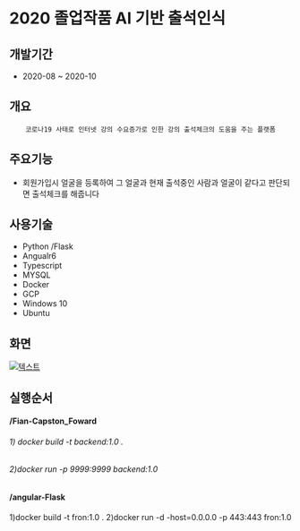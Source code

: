 # 2020 졸업작품 AI 기반 출석인식

## 개발기간
* 2020-08 ~ 2020-10

## 개요
~~~
    코로나19 사태로 인터넷 강의 수요증가로 인한 강의 출석체크의 도움을 주는 플랫폼  
~~~


## 주요기능
* 회원가입시 얼굴을 등록하여 그 얼굴과 현재 출석중인 사람과 얼굴이 같다고 판단되면 출석체크를 해줍니다


## 사용기술 
* Python /Flask
* Angualr6 
* Typescript
* MYSQL 
* Docker 
* GCP 
* Windows 10 
* Ubuntu 

## 화면 
[![텍스트](https://github.com/slackid/Final_Capston_Forward/blob/master/1.PNG)]()


## 실행순서

#### /Fian-Capston_Foward
###### 1) docker build -t backend:1.0 . 
###### 2)docker run -p 9999:9999 backend:1.0

#### /angular-Flask
1)docker build -t fron:1.0 . 
2)docker run -d -host=0.0.0.0 -p 443:443 fron:1.0 

